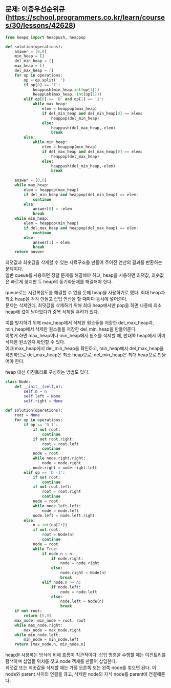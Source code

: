 ## 문제: 이중우선순위큐 (https://school.programmers.co.kr/learn/courses/30/lessons/42628)

```python
from heapq import heappush, heappop

def solution(operations):
    answer = [0,0]
    min_heap = []
    del_min_heap = []
    max_heap = []
    del_max_heap = []
    for op in operations:
        op = op.split(' ')
        if op[0] == 'I':
            heappush(min_heap,int(op[1]))
            heappush(max_heap,-int(op[1]))
        elif op[0] == 'D' and op[1] == '1':
            while max_heap:
                elem = heappop(max_heap)
                if del_min_heap and del_min_heap[0] == elem:
                    heappop(del_min_heap)
                else:
                    heappush(del_max_heap,-elem)
                    break
        else:
            while min_heap:
                elem = heappop(min_heap)
                if del_max_heap and del_max_heap[0] == elem:
                    heappop(del_max_heap)
                else:
                    heappush(del_min_heap,-elem)
                    break
        
    answer = [0,0]
    while max_heap:
        elem = heappop(max_heap)
        if del_min_heap and heappop(del_min_heap) == elem:
            continue
        else:
            answer[0] = -elem
            break
    while min_heap:
        elem = heappop(min_heap)
        if del_max_heap and heappop(del_max_heap) == elem:
            continue
        else:
            answer[1] = elem
            break
    return answer
```

최댓값과 최솟값을 삭제할 수 있는 자료구조를 만들어 주어진 연산의 결과를 반환하는 문제이다.  
일반 queue를 사용하면 정렬 문제를 해결해야 하고, heap을 사용하면 최댓값, 최솟값은 빠르게 찾지만 두 heap의 동기화문제를 해결해야 한다.  

queue로는 시간복잡도를 해결할 수 없을 듯해 heap을 사용하기로 했다. 최대 heap과 최소 heap을 각각 만들고 삽입 연산을 할 때마다 동시에 넣어준다.  
문제는 삭제인데, 최댓값을 삭제하기 위해 최대 heap에서만 pop을 하면 나중에 최소 heap에 값이 남아있다가 중복 삭제될 우려가 있다.  

이를 방지하기 위해 max_heap에서 삭제한 원소들을 저장한 del_max_heap과, min_heap에서 삭제한 원소들을 저장한 del_min_heap을 만들어준다.  
이렇게 하면 max_heap이나 min_heap에서 원소를 삭제할 때, 반대쪽 heap에서 이미 삭제한 원소인지 확인할 수 있다.  
이때 max_heap에서 del_min_heap을 확인하고, min_heap에서 del_max_heap을 확인하므로 del_max_heap은 최소 heap으로, del_min_heap은 최대 heap으로 만들어야 한다.

heap 대신 이진트리로 구성하는 방법도 있다.  
```python
class Node:
    def __init__(self,n):
        self.n = n
        self.left = None
        self.right = None
    
def solution(operations):
    root = None
    for op in operations:
        if op == 'D 1':
            if not root:
                continue
            if not root.right:
                root = root.left
                continue
            node = root
            while node.right.right:
                node = node.right
            node.right = node.right.left
        elif op == 'D -1':
            if not root:
                continue
            if not root.left:
                root = root.right
                continue
            node = root
            while node.left.left:
                node = node.left
            node.left = node.left.right
        else:
            n = int(op[2:])
            if not root:
                root = Node(n)
                continue
            node = root
            while True:
                if node.n < n:
                    if node.right:
                        node = node.right
                    else:
                        node.right = Node(n)
                        break
                elif node.n >= n:
                    if node.left:
                        node = node.left
                    else:
                        node.left = Node(n)
                        break
    if not root:
        return [0,0]
    max_node, min_node = root, root
    while max_node.right:
        max_node = max_node.right
    while min_node.left:
        min_node = min_node.left
    return [max_node.n, min_node.n]
```
heap을 사용하는 방식에 비해 흐름이 직관적이다. 삽입 명령을 수행할 때는 이진트리를 탐색하며 삽입될 위치를 찾고 node 객체를 만들어 삽입한다.  
최댓값 또는 최솟값을 삭제할 때는 가장 오른쪽 또는 왼쪽 node를 찾으면 된다. 이 node와 parent 사이의 연결을 끊고, 삭제한 node의 자식 node를 parent에 연결해준다. 
